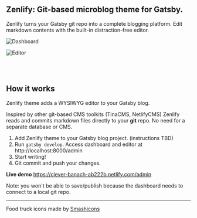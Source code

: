 ## Zenlify: Git-based microblog theme for Gatsby.

Zenlify turns your Gatsby git repo into a complete blogging platform.  Edit markdown contents with the built-in distraction-free editor.

![Dashboard](./dashboard.png "Dashboard")



![Editor](./editor.png "Editor")


<br/>
<br/>


## How it works

Zenlify theme adds a WYSIWYG editor to your Gatsby blog.

Inspired by other git-based CMS toolkits (TinaCMS, NetlifyCMS) Zenlify reads and commits markdown files directly to your **git** repo.  No need for a separate database or CMS.

1.  Add Zenlify theme to your Gatsby blog project.
  (instructions TBD)
2.  Run  `gatsby develop`.  Access dashboard and editor at http://localhost:8000/admin
3.  Start writing!
4.  Git commit and push your changes.

**Live demo**
https://clever-banach-ab222b.netlify.com/admin

Note: you won't be able to save/publish because the dashboard needs to connect to a local git repo. 


---

Food truck icons made by <a href="https://www.flaticon.com/authors/smashicons" title="Smashicons">Smashicons</a>
